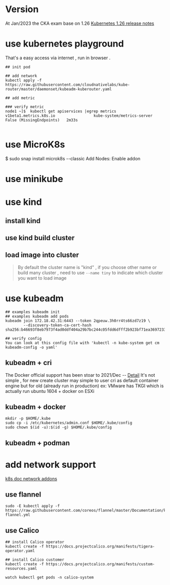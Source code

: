 # Version 
At Jan/2023 the CKA exam base on 1.26
[Kubernetes 1.26 release notes](https://kubernetes.io/blog/2022/12/09/kubernetes-v1-26-release/)

# use kubernetes playground 
That's a easy access via internet , run in browser . 
```
## init pod

## add network 
kubectl apply -f https://raw.githubusercontent.com/cloudnativelabs/kube-router/master/daemonset/kubeadm-kuberouter.yaml

## add metric

### verify metric 
node1 ~]$  kubectl get apiservices |egrep metrics
v1beta1.metrics.k8s.io                 kube-system/metrics-server   False (MissingEndpoints)   2m33s


```

# use MicroK8s 

$ sudo snap install microk8s --classic
Add Nodes:
Enable addon


# use minikube 


# use kind 

## install kind

## use kind build cluster

## load image into cluster
> By default the cluster name is "kind" , if you choose other name or build many cluster , need to use ```--name tiny``` to indicate which cluster you want to load image 

# use kubeadm

```
## examples kubeadm init
## examples kubeadm add pods
kubeadm join 172.18.42.31:6443 --token 2qpeuw.3h0rr4ts66zd7z19 \
        --discovery-token-ca-cert-hash sha256:b46693f8eb7973f4ad0ddf404a29b7bc244c05fdd6dfff2b923bf71ea3697233

## verify config
You can look at this config file with 'kubectl -n kube-system get cm kubeadm-config -o yaml'
```
## kubeadm + cri

The Docker official support has been stoar to 2021/Dec -- [Detail](https://kubernetes.io/blog/2020/12/02/dont-panic-kubernetes-and-docker/)
It's not simple , for new create cluster may simple to user cri as default container engine but for old (already run in production) ex: VMware has 
TKGI which is actually run ubuntu 1604 + docker on ESXi


## kubeadm + docker

```
mkdir -p $HOME/.kube
sudo cp -i /etc/kubernetes/admin.conf $HOME/.kube/config
sudo chown $(id -u):$(id -g) $HOME/.kube/config
```

## kubeadm + podman

# add network support 

[k8s doc network addons](https://kubernetes.io/docs/concepts/cluster-administration/addons/)

## use flannel

```
sudo -E kubectl apply -f https://raw.githubusercontent.com/coreos/flannel/master/Documentation/kube-flannel.yml

```

## use Calico

``` 
## install Calico operator
kubectl create -f https://docs.projectcalico.org/manifests/tigera-operator.yaml

## install Calico customer 
kubectl create -f https://docs.projectcalico.org/manifests/custom-resources.yaml

watch kubectl get pods -n calico-system
```
